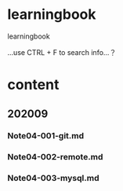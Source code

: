 # learningbook
learningbook

...use CTRL + F to search info...？

# content
## 202009
### Note04-001-git.md
### Note04-002-remote.md
### Note04-003-mysql.md